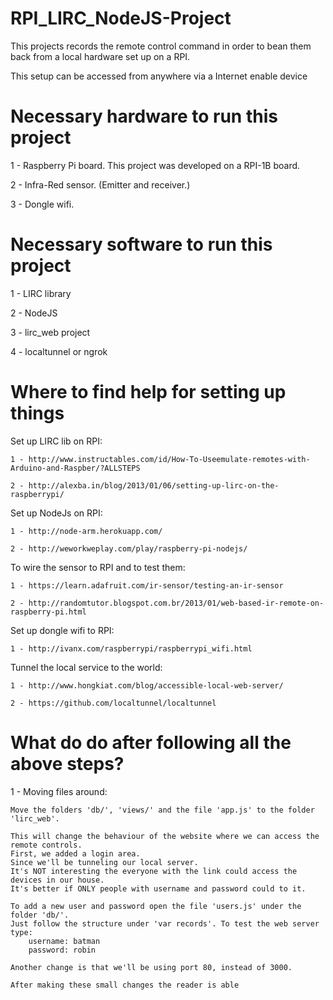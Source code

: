 # RPI_LIRC_NodeJS-Project
This projects records the remote control command in order to bean them back from a local hardware set up on a RPI.

This setup can be accessed from anywhere via a Internet enable device

# Necessary hardware to run this project
1 - Raspberry Pi board. This project was developed on a RPI-1B board.

2 - Infra-Red sensor. (Emitter and receiver.)

3 - Dongle wifi.

# Necessary software to run this project
1 - LIRC library

2 - NodeJS

3 - lirc_web project

4 - localtunnel or ngrok

# Where to find help for setting up things
  Set up LIRC lib on RPI:

    1 - http://www.instructables.com/id/How-To-Useemulate-remotes-with-Arduino-and-Raspber/?ALLSTEPS

    2 - http://alexba.in/blog/2013/01/06/setting-up-lirc-on-the-raspberrypi/


  Set up NodeJs on RPI:

    1 - http://node-arm.herokuapp.com/

    2 - http://weworkweplay.com/play/raspberry-pi-nodejs/

  To wire the sensor to RPI and to test them:

    1 - https://learn.adafruit.com/ir-sensor/testing-an-ir-sensor

    2 - http://randomtutor.blogspot.com.br/2013/01/web-based-ir-remote-on-raspberry-pi.html

  Set up dongle wifi to RPI:

    1 - http://ivanx.com/raspberrypi/raspberrypi_wifi.html

  Tunnel the local service to the world:

    1 - http://www.hongkiat.com/blog/accessible-local-web-server/

    2 - https://github.com/localtunnel/localtunnel

# What do do after following all the above steps?
  1 - Moving files around:

    Move the folders 'db/', 'views/' and the file 'app.js' to the folder 'lirc_web'.

    This will change the behaviour of the website where we can access the remote controls.
    First, we added a login area.
    Since we'll be tunneling our local server.
    It's NOT interesting the everyone with the link could access the devices in our house.
    It's better if ONLY people with username and password could to it.

    To add a new user and password open the file 'users.js' under the folder 'db/'.
    Just follow the structure under 'var records'. To test the web server type:
        username: batman
        password: robin

    Another change is that we'll be using port 80, instead of 3000.

    After making these small changes the reader is able

